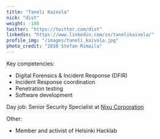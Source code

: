 ```yaml
---
title: "Taneli Kaivola"
nick: "dist"
weight: -108
twitter: "https://twitter.com/dist"
linkedin: "https://www.linkedin.com/in/tanelikaivola/"
profile_img: "/images/taneli_kaivola.jpg"
photo_credit: "2010 Stefan Rimaila"
---
```


Key competencies:
* Digital Forensics & Incident Response (DFIR)
* Incident Response coordination
* Penetration testing
* Software development

Day job: Senior Security Specialist at [Nixu Corporation](https://www.nixu.com)

Other:
* Member and activist of Helsinki Hacklab
